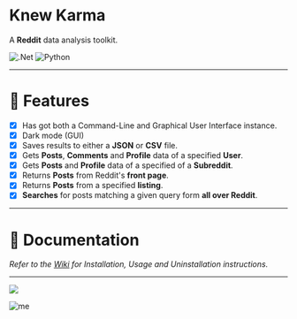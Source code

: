 # Knew Karma

A **Reddit** data analysis toolkit.

![.Net](https://img.shields.io/badge/.NET-5C2D91?style=flat&logo=.net&logoColor=white) ![Python](https://img.shields.io/badge/python-3670A0?style=flat&logo=python&logoColor=ffdd54)
***

# 📃 Features

- [x] Has got both a Command-Line and Graphical User Interface instance.
- [x] Dark mode (GUI)
- [x] Saves results to either a **JSON** or **CSV** file.
- [x] Gets **Posts**, **Comments** and **Profile** data of a specified **User**.
- [x] Gets **Posts** and **Profile** data of a specified of a **Subreddit**.
- [x] Returns **Posts** from Reddit's **front page**.
- [x] Returns **Posts** from a specified **listing**.
- [x] **Searches** for posts matching a given query form **all over Reddit**.

***

# 📖 Documentation

*Refer to the [Wiki](https://github.com/bellingcat/knewkarma/wiki) for Installation, Usage and Uninstallation
instructions.*
***
<a href="https://www.buymeacoffee.com/_rly0nheart"><img src="https://img.buymeacoffee.com/button-api/?text=Buy me a coffee&emoji=☕&slug=_rly0nheart&button_colour=40DCA5&font_colour=ffffff&font_family=Comic&outline_colour=000000&coffee_colour=FFDD00" /></a>

![me](https://github.com/bellingcat/reddit-post-scraping-tool/assets/74001397/21e0bb33-7a84-45d6-92ba-00e40891ba31)
